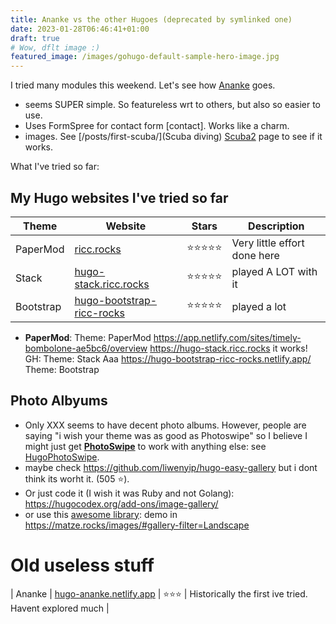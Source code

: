 ```yaml
---
title: Ananke vs the other Hugoes (deprecated by symlinked one)
date: 2023-01-28T06:46:41+01:00
draft: true
# Wow, dflt image :)
featured_image: /images/gohugo-default-sample-hero-image.jpg
---
```


I tried many modules this weekend. Let's see how [Ananke](https://github.com/theNewDynamic/gohugo-theme-ananke) goes.

* seems SUPER simple. So featureless wrt to others, but also so easier to use.
* Uses FormSpree for contact form [contact]. Works like a charm.
* images. See [/posts/first-scuba/](Scuba diving) <a href="/posts/first-scuba/">Scuba2</a> page to see if it works.

What I've tried so far:

## My Hugo websites I've tried so far

| Theme  | Website     | Stars | Description |
| ----------- | ----------- | ------ | ----------- |
| PaperMod    | [ricc.rocks](https://ricc.rocks/) |⭐️⭐️⭐️⭐️⭐️      | Very little effort done here |
| Stack       | [hugo-stack.ricc.rocks](https://hugo-stack.ricc.rocks) |⭐️⭐️⭐️⭐️⭐️ | played A LOT with it |
| Bootstrap   | [hugo-bootstrap-ricc-rocks](https://hugo-bootstrap-ricc-rocks.netlify.app/) | ⭐️⭐️⭐️⭐️⭐️ | played a lot |

* **PaperMod**:
Theme: PaperMod
https://app.netlify.com/sites/timely-bombolone-ae5bc6/overview
https://hugo-stack.ricc.rocks it works!
GH:
Theme: Stack
Aaa
https://hugo-bootstrap-ricc-rocks.netlify.app/
Theme: Bootstrap


## Photo Albyums

* Only XXX seems to have decent photo albums. However, people are saying "i wish your theme was as good as Photoswipe" so I believe I might just get [**PhotoSwipe**](https://photoswipe.com/) to work with anything else: see [HugoPhotoSwipe](https://github.com/GjjvdBurg/HugoPhotoSwipe).
* maybe check https://github.com/liwenyip/hugo-easy-gallery but i dont think its worht it. (505 ⭐️).
* Or just code it (I wish it was Ruby and not Golang): https://hugocodex.org/add-ons/image-gallery/
* or use this [awesome library](https://github.com/mfg92/hugo-shortcode-gallery): demo in https://matze.rocks/images/#gallery-filter=Landscape


# Old useless stuff

| Ananke      | [hugo-ananke.netlify.app](https://hugo-ananke.netlify.app)        | ⭐️⭐️⭐️ | Historically the first ive tried. Havent explored much |
